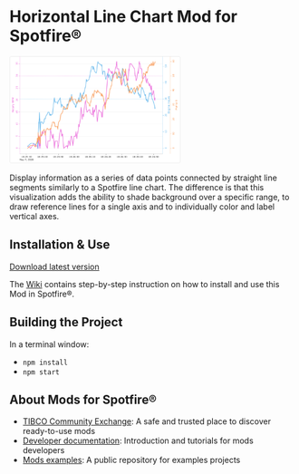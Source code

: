 # Horizontal Line Chart Mod for Spotfire®

<img src="assets/horizontalline.png" width="60%"/>

Display information as a series of data points connected by straight line segments similarly to a Spotfire line chart. The difference is that this visualization adds the ability to shade background over a specific range, to draw reference lines for a single axis and to individually color and label vertical axes.

## Installation & Use

[Download latest version](https://github.com/spotfiresoftware/spotfire-mod-horizontalline/releases)

The [Wiki](https://github.com/spotfiresoftware/spotfire-mod-horizontalline/wiki) contains step-by-step instruction on how to install and use this Mod in Spotfire®.

## Building the Project

In a terminal window:
- `npm install`
- `npm start`

## About Mods for Spotfire®
-   [TIBCO Community Exchange](https://community.tibco.com/s/global-search/%40uri#q=mod%20for%20tibco%20spotfire&t=Exchange&sort=date%20descending): A safe and trusted place to discover ready-to-use mods
-   [Developer documentation](https://tibcosoftware.github.io/spotfire-mods/docs/): Introduction and tutorials for mods developers
-   [Mods examples](https://github.com/TIBCOSoftware/spotfire-mods/releases/latest): A public repository for examples projects
